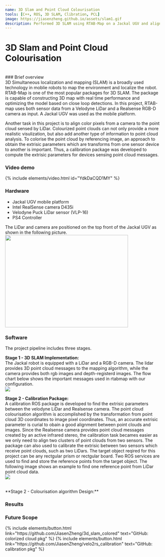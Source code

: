 ```yaml
---
name: 3D Slam and Point Cloud Colourisation
tools: [C++, ROS, 3D SLAM, Clibration, PCL]
image: https://jiasenzheng.github.io/assets/slam1.gif
description: Performed 3D SLAM using RTAB-Map on a Jackal UGV and align the color pixel to the point cloud; developed a calibration ROS package to compute the extrisic parameters between a LiDar and a RGB-D camera.
---
```


# 3D Slam and Point Cloud Colourisation
<br>
### Brief overview
<br>
3D Simultaneous localization and mapping (SLAM) is a broadly used technology in moblie robots to map the environment and localize the robot. RTAB-Map is one of the most popular packages for 3D SLAM. The package is capable of constructing 3D map with real time performance and optimizing the model based on close loop detections. In this project, RTAB-map uses both sensor data from a Velodyne LiDar and a Realsense RGB-D camera as input. A Jackal UGV was used as the mobile platform. 

Another task in this project is to align color pixels from a camera to the point cloud sensed by LiDar. Colourized point clouds can not only provide a more realistic visulization, but also add another type of information to point cloud analysis. To colorise the point cloud by referencing image, an approach to obtain the extrisic parameters which are transforms from one sensor device to another is important. Thus, a calibration package was developed to compute the extrisic parameters for devices sensing point cloud messages.
<br>
### Video demo
{% include elements/video.html id="YdkDaCQD1MY" %}
<br>

### Hardware
* Jackal UGV mobile platform 
* Intel RealSense camera D435i
* Velodyne Puck LiDar sensor (VLP-16)
* PS4 Controller

The LiDar and camera are positioned on the top front of the Jackal UGV as shown in the following picture.
<img src="{{ site.url }}{{ site.baseurl }}/assets/jackal1.png" style="height: 300px; width:400px;"/>


### Software
The project pipeline includes three stages.

**Stage 1 - 3D SLAM Implementation:**
<br>
The Jackal robot is equipped with a LiDar and a RGB-D camera. The lidar provides 3D point cloud messages to the mapping algorithm, while the camera provides both rgb images and depth-registerd images. The flow chart below shows the important messages used in rtabmap with our configuration.
<br>
<img src="{{ site.url }}{{ site.baseurl }}/assets/rtab1.png"/>

**Stage 2 - Calibration Package:**
<br>
A calibration ROS package is developed to find the extrisic parameters between the velodyne LiDar and Realsense camera. The point cloud colourisation algorithm is accomplished by the transformation from point cloud 3D coordinates to image pixel coordinates. Thus, an accurate extrisic parameter is curial to obain a good alignment between point clouds and images. Since the Realsense camera provides point cloud messages created by an active infrared stereo, the calibration task becames easier as we only need to align two clusters of point clouds from two sensors. The package can also used to calibrate the extrisic between two sensors which receive point clouds, such as two LiDars. The target object reqired for this project can be any rectgular prism or rectgular board. Two ROS services are used to find and store the reference points from the target object. The following image shows an example to find one reference point from LiDar point cloud data.
<br>
<img src="{{ site.url }}{{ site.baseurl }}/assets/calib7.png"/>
<br>


<br>
**Stage 2 - Colourisation algorithm Design:**





### Results


### Future Scope 




<p class="text-center">
{% include elements/button.html link="https://github.com/JiasenZheng/3d_slam_colored" text="GitHub: colorized cloud pkg" %}
{% include elements/button.html link="https://github.com/JiasenZheng/velo2rs_calibration" text="GitHub: calibration pkg" %}
</p>